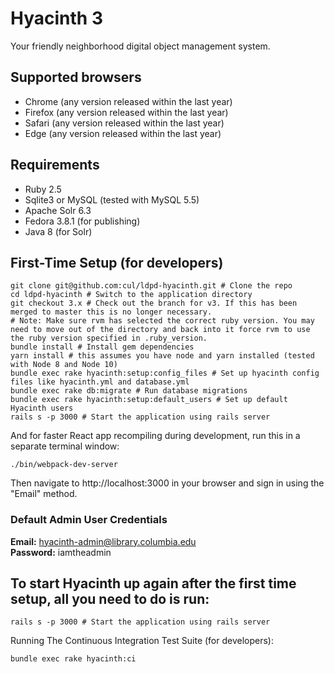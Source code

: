 # Hyacinth 3

Your friendly neighborhood digital object management system.

## Supported browsers

- Chrome (any version released within the last year)
- Firefox (any version released within the last year)
- Safari (any version released within the last year)
- Edge (any version released within the last year)

## Requirements

- Ruby 2.5
- Sqlite3 or MySQL (tested with MySQL 5.5)
- Apache Solr 6.3
- Fedora 3.8.1 (for publishing)
- Java 8 (for Solr)

## First-Time Setup (for developers)

```
git clone git@github.com:cul/ldpd-hyacinth.git # Clone the repo
cd ldpd-hyacinth # Switch to the application directory
git checkout 3.x # Check out the branch for v3. If this has been merged to master this is no longer necessary.
# Note: Make sure rvm has selected the correct ruby version. You may need to move out of the directory and back into it force rvm to use the ruby version specified in .ruby_version.
bundle install # Install gem dependencies
yarn install # this assumes you have node and yarn installed (tested with Node 8 and Node 10)
bundle exec rake hyacinth:setup:config_files # Set up hyacinth config files like hyacinth.yml and database.yml
bundle exec rake db:migrate # Run database migrations
bundle exec rake hyacinth:setup:default_users # Set up default Hyacinth users
rails s -p 3000 # Start the application using rails server
```
And for faster React app recompiling during development, run this in a separate terminal window:

```
./bin/webpack-dev-server
```

Then navigate to http://localhost:3000 in your browser and sign in using the "Email" method.

### Default Admin User Credentials

**Email:** hyacinth-admin@library.columbia.edu<br/>
**Password:** iamtheadmin

## To start Hyacinth up again after the first time setup, all you need to do is run:

```
rails s -p 3000 # Start the application using rails server
```

Running The Continuous Integration Test Suite (for developers):
```
bundle exec rake hyacinth:ci
```
